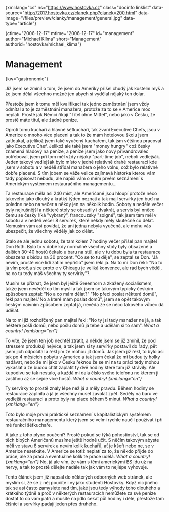 
{xml:lang="cs" ns="https://www.hostovka.cz" class="docinfo linklist" data-source="http://2017.hostovka.cz/clanek.php?clanek=200.html" data-image="/files/preview/clanky/management/general.jpg" data-type="article"}

{ctime="2006-12-17" mtime="2006-12-17" id="management" author="Michael Klíma" short="Management" authorid="hostovka/michael_klima"}

# Management

<!-- generated attribute kw by user_udpatekw.sh on 2020-04-21, do not edit -->

{kw="gastronomie"}

Již jsem se zmínil o tom, že jsem do Ameriky přišel chudý jak kostelní myš a že jsem dělal všechno možné jen abych si vydělal nějaký ten dolar.

Přestože jsem k tomu měl kvalifikaci tak jedno zaměstnání jsem vždy odmítal a to je zaměstnání manažera, protože za to se v Americe moc neplatí. Prostě jak Němci říkají "Titel ohne Mittel", nebo jako v Česku, že prostě máte titul, ale žádné peníze.

Oproti tomu kuchaři a hlavně šéfkuchaři, tak zvaní Executive Chefs, jsou v Americe o mnoho více placeni a tak to že mám hotelovou školu jsem zatloukal, a jelikož jsem také vyučený kuchařem, tak jsm většinou pracoval jako Executive Chef. Jelikož ale také jsem "money hungry" což česky znamená hladový na peníze, a peníze jsem jako nový přivandrovalec potřeboval, jsem při tom měl vždy nějaký "part-time job", neboli vedlejšák. Jeden takový vedlejšák bylo místo v jedné relativně drahé restauraci kde jsem v sobotu a v neděli střídal manažera o jeho volnu, což bylo relativně dobře placené. S tím jobem se váže velice zajímavá historka kterou vám tady popisovat nebudu, ale napíši vám o mém prvém seznámení s Americkým systémem restauračního managementu...

Ta restaurace měla asi 240 míst, ale Američané jsou hloupí protože něco takového jako dlouhý a krátký týden neznají a tak mají servírky jen buď na poledne nebo na večer a někdy jen na několik hodin. Soboty a neděle večer byly nejrušnější a některé stoly se obsadily i dvakrát, a servis byl nněco čemu se česky říká "vybraný", francouzsky "soigné", tak jsem tam měl v sobotu a v neděli večer 8 servírek, které někdy měly skutečně co dělat. Nemusím vám asi povídat, že ani jedna nebyla vyučená, ale mohu vás ubezpečit, že všechny věděly jak co dělat.

Stalo se ale jednu sobotu, že tam kolem 7 hodiny večer přišel pan majitel Don Roth. Bylo to v době kdy normálně všechny stoly byly obsazené a dalších 30-40 hostů čekalo u baru na stůl, ale v tu dobu byla ta restaurace obsazena s bídou na 30 procent. "Co se to tu děje", se zeptal se Don. "Já nevím, prostě více lidí zatím nepřišlo" jsem řekl já. Na to mi Don řekl: "No to já vím proč,a sice proto e v Chicagu je veliká konvence, ale rád bych věděl, na co tu tedy máš všechny ty servírky"?.

Musím se přiznat, že jsem byl ještě Greenhorn a zkažený socialismem, takže jsem nevěděl co tím myslí a tak jsem se takovým typicky českým způsobem zeptal: "No a co mám dělat?" "No přeci poslat některé domů", řekl pan majitel."No a které mám poslat domů", jsem se opět takovým českým naivním způsobem zeptal já, nevěda že se něco takového vůbec dá udělat.

Na to mi již rozhořčený pan majitel řekl: "No ty jsi tady manažer ne já, a tak některé pošli domů, nebo pošlu domů já tebe a udělám si to sám". _What a country! {xml:lang="en"}_

To víte, že jsem ten job nechtěl ztratit, a někde jsem se již zmínil, že pod stressem produkuji nejvíce, a tak jsem si ty servírky postavil do řady, pět jsem jich odpočítal a řekl jím že mohou jít domů. Jak jsem již řekl, to bylo asi tak po 4 měsících pobytu v Americe a tak jsem čekal že mi budou ty holky nadávat, nebo že mi jako v Česku řeknou že se mi na tu práci tedy mohou vykašlat a že budou chtít zaplatit ty dvě hodiny které tam již strávily. Ale kupodivu se tak nestalo, a každá mi dala číslo svého telefonu ne kterém ji zastihnu až se sejde více hostů. _What a country! {xml:lang="en"}_

Ty servírky to prostě znaly lépe než já a měly pravdu. Během hodiny se restaurace zaplnila a já je všechny musel zavolat zpět. Seděly na baru ve vedlejší restauraci a proto byly na place během 5 minut. _What a country! {xml:lang="en"}_

Toto bylo moje první praktické seznámení s kapitalistickým systémem restauračního managementu který jsem se velmi rychle naučil používat i při mé funkci šéfkuchaře.

A jaké z toho plyne poučení? Prostě pokud se týká pohostinství, tak se od těch blbých Američanů musíme ještě hodně učit. S něčím takovým abyste měli ve stavu 8 servírek a nevím kolik kuchařů, ať je kšeft nebo ne, se v Americe nesetkáte. V Americe se totiž neplatí za to, že někdo přijde do práce, ale za práci a eventuálně kolik té práce udělá. _What a country! {xml:lang="en"}_ No, já ale vím, že vám s těmi americkými BS jdu už na nervy, a tak to prostě dělejte nadále tak jak vám to nejlépe vyhovuje.

Tento článek jsem již napsal do některých odborných web stránek, ale myslím si, že se z něj poučíte i vy jako studenti Hostovky. Když nic jiného tak se asi často zamyslete nad tím, jaké jsou tedy výhody toho dlouhého a krátkého týdně a proč v některých restauracích nemůžete za své peníze dostat to co vám patří a musíte na jídlo čekat půl hodiny i déle, přestože tam číšníci a servírky padají jeden přes druhého.

